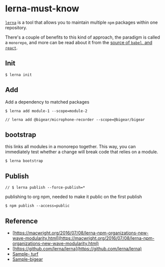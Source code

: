 # lerna-must-know

[`lerna`](https://github.com/lerna/lerna) is a tool that allows you to maintain multiple `npm` packages within one repository.

There's a couple of benefits to this kind of approach, the paradigm is called a `monorepo`, and more can be read about it from the [source of `babel`, and `react`](https://github.com/babel/babel/blob/master/doc/design/monorepo.md).

## Init
 
```
$ lerna init
```

## Add
Add a dependency to matched packages

```
$ lerna add module-1 --scope=module-2

// lerna add @bigear/microphone-recorder --scope=@bigear/bigear
```

## bootstrap
this links all modules in a monorepo together. This way, you can immediately test whether a change will break code that relies on a module.
 
```
$ lerna bootstrap
```

## Publish
```
// $ lerna publish --force-publish=*
```

publishing to org npm, needed to make it public on the first publish
```
$ npm publish --access=public
```


## Reference
 - [https://macwright.org/2016/07/08/lerna-npm-organizations-new-wave-modularity.html](https://macwright.org/2016/07/08/lerna-npm-organizations-new-wave-modularity.html)
 - [https://github.com/lerna/lerna](https://github.com/lerna/lerna)
 - [Sample- turf](https://github.com/Turfjs/turf)
 - [Sample-bigear](https://github.com/wahengchang/bigear)
